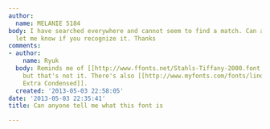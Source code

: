 ```yaml
---
author:
  name: MELANIE 5184
body: I have searched everywhere and cannot seem to find a match. Can anyone please
  let me know if you recognize it. Thanks
comments:
- author:
    name: Ryuk
  body: Reminds me of [[http://www.ffonts.net/Stahls-Tiffany-2000.font|Stahls Tiffany]]
    but that's not it. There's also [[http://www.myfonts.com/fonts/linotype/thunderbird|Thunderbird
    Extra Condensed]].
  created: '2013-05-03 22:58:05'
date: '2013-05-03 22:35:41'
title: Can anyone tell me what this font is

---
```

